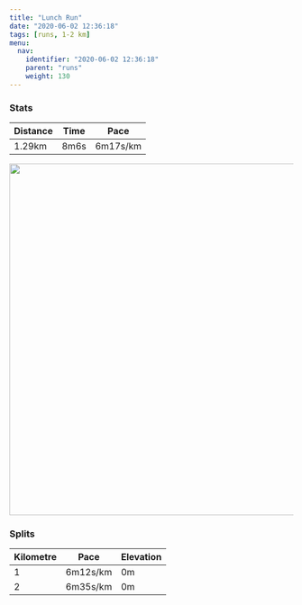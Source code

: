 ```yaml
---
title: "Lunch Run"
date: "2020-06-02 12:36:18"
tags: [runs, 1-2 km]
menu:
  nav:
    identifier: "2020-06-02 12:36:18"
    parent: "runs"
    weight: 130
---
```


### Stats

| Distance | Time | Pace |
|----------|------|------|
|1.29km|8m6s|6m17s/km|

<img src='https://maps.googleapis.com/maps/api/staticmap?maptype=terrain&path=enc:qfjeIxoxLFKJEJNVPf@nAl@~@LdAHZRNRUVg@NSN]@aBQ_Bq@cAe@YWIu@Za@bBCXF\JV\^bAtBLx@TCDG|@{AD[CkACg@Ks@m@}@q@_@QGO?]PKJQb@Qr@ARt@|AJh@l@`ALv@LHJAjAmBBa@C}@S_BISg@q@u@c@QA&key=AIzaSyBPVQ_iynBzLujdhfLzy8Z-5zczbktE55k&size=800x800&scale=2&markers=color:yellow|label:S|53.46937,-2.26061&markers=color:green|label:F|53.46874,-2.259970000000001' width='625' />

### Splits

| Kilometre | Pace | Elevation |
|------|------|-----------|
|1|6m12s/km|0m|
|2|6m35s/km|0m|
